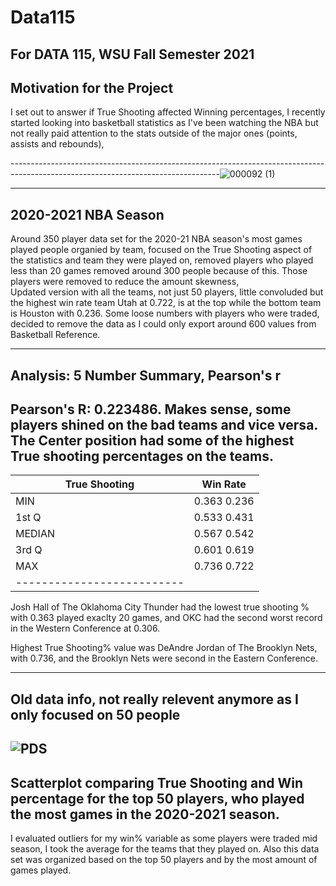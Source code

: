 # Data115
For DATA 115, WSU Fall Semester 2021
---------------------------------------------------------------------------------------------------------------------------------
Motivation for the Project
---------------------------------------------------------------------------------------------------------------------------------
I set out to answer if True Shooting affected Winning percentages, I recently started looking into basketball statistics as I've been watching the NBA but not really paid attention to the stats outside of the major ones (points, assists and rebounds), 

----------------------------------------------------------------------------------------------------------------------------------![000092 (1)](https://user-images.githubusercontent.com/91152880/144525428-38c892d7-a73d-402c-8a0c-3a2b4cafa84c.png)

----------------------------------------------------------------------------------------------------------------------------------
2020-2021 NBA Season
----------------------------------------------------------------------------------------------------------------------------------
Around 350 player data set for the 2020-21 NBA season's most games played people organied by team, focused on the True Shooting aspect of the statistics and team they were played on, removed players who played less than 20 games removed around 300 people because of this. Those players were removed to reduce the amount skewness,  
Updated version with all the teams, not just 50 players, little convoluded but the highest win rate team Utah at 0.722, is at the top while the bottom team is Houston with 0.236. 
Some loose numbers with players who were traded, decided to remove the data as I could only export around 600 values from Basketball Reference.

-------------------------------------------------------------------------------------------------------------------------------
Analysis: 5 Number Summary, Pearson's r
-------------------------------------------------------------------------------------------------------------------------------
Pearson's R: 0.223486.
Makes sense, some players shined on the bad teams and vice versa. The Center position had some of the highest True shooting percentages on the teams.
--------------------------
|True Shooting |	Win Rate |
|--------------|-----------|
|MIN|	0.363	   	0.236    |
|1st Q|	0.533	 	0.431    |
|MEDIAN|	0.567	 0.542    |
|3rd Q|	0.601		0.619    |
|MAX| 0.736		   0.722    |
|--------------------------|

Josh Hall of The Oklahoma City Thunder had the lowest true shooting % with 0.363 played exaclty 20 games, and OKC had the second worst record in the Western Conference at 0.306.

Highest True Shooting% value was DeAndre Jordan of The Brooklyn Nets, with 0.736, and the Brooklyn Nets were second in the Eastern Conference.

----------------------------------------------------------------------------------------------------------------------------------
Old data info, not really relevent anymore as I only focused on 50 people
-----------------------------------------------------------------------------------------------------------------------------------
![PDS](https://user-images.githubusercontent.com/91152880/142282949-3ecde435-e6b0-46e8-a922-771906083eff.jpeg)
-----------------------------------------------------------------------------------------------------------------------------------
Scatterplot comparing True Shooting and Win percentage for the top 50 players, who played the most games in the 2020-2021 season.
-----------------------------------------------------------------------------------------------------------------------------------
I evaluated outliers for my win% variable as some players were traded mid season, I took the average for the teams that they played on. Also this data set was  organized based on the top 50 players and by the most amount of games played.
